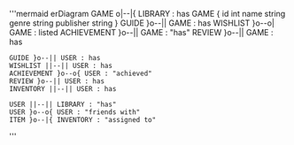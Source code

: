 '''mermaid
erDiagram
    GAME o|--|{ LIBRARY : has
       GAME {
        id int
        name string
        genre string
        publisher string
    }
    GUIDE }o--|| GAME : has
    WISHLIST }o--o| GAME : listed
    ACHIEVEMENT }o--|| GAME : "has"
    REVIEW }o--|| GAME : has

    GUIDE }o--|| USER : has
    WISHLIST ||--|| USER : has
    ACHIEVEMENT }o--o{ USER : "achieved"
    REVIEW }o--|| USER : has
    INVENTORY ||--|| USER : has

    USER ||--|| LIBRARY : "has"
    USER }o--o{ USER : "friends with"
    ITEM }o--|{ INVENTORY : "assigned to"
'''
